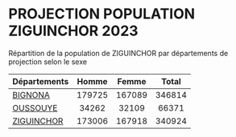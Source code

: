 # PROJECTION POPULATION ZIGUINCHOR 2023
	
Répartition de la population de ZIGUINCHOR par départements de projection selon le sexe
	
| Départements  | Homme | Femme | Total |
| --------- |:-----:|:-----:|:-----:|
| [BIGNONA](BIGNONA) | 179725 | 167089 | 346814 |
| [OUSSOUYE](OUSSOUYE) | 34262 | 32109 | 66371 |
| [ZIGUINCHOR](ZIGUINCHOR) | 173006 | 167918 | 340924 |
